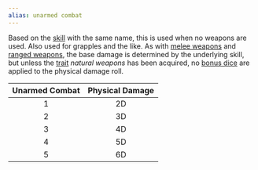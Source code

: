 ```yaml
---
alias: unarmed combat
---
```

   
Based on the [skill](../Skills/Skills.md) with the same name, this is used when no weapons are used. Also used for grapples and the like. As with [melee weapons](../Arms%20%26%20Armour/Melee%20Weapons.md) and [ranged weapons](../Arms%20%26%20Armour/Ranged%20Weapons.md), the base damage is determined by the underlying skill, but unless the [trait](../Character%20Options/Traits.md) _natural weapons_ has been acquired, no [bonus dice](../Rolling%20Dice/Bonus%20Dice.md) are applied to the physical damage roll.   
   
| Unarmed Combat | Physical Damage |   
|:--------------:|:---------------:|   
|       1        |       2D        |   
|       2        |       3D        |   
|       3        |       4D        |   
|       4        |       5D        |   
|       5        |       6D        |